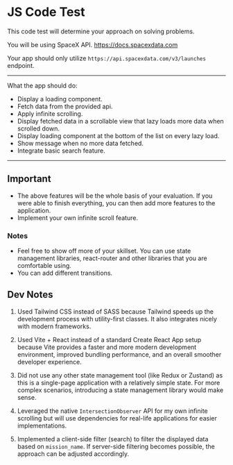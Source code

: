 # JS Code Test

This code test will determine your approach on solving problems.

You will be using SpaceX API. <https://docs.spacexdata.com>

Your app should only utilize `https://api.spacexdata.com/v3/launches` endpoint.

---

What the app should do:

- Display a loading component.
- Fetch data from the provided api.
- Apply infinite scrolling.
- Display fetched data in a scrollable view that lazy loads more data when scrolled down.
- Display loading component at the bottom of the list on every lazy load.
- Show message when no more data fetched.
- Integrate basic search feature.

---

## Important

- The above features will be the whole basis of your evaluation. If you were able to finish everything, you can then add more features to the application.
- Implement your own infinite scroll feature.

### Notes

- Feel free to show off more of your skillset. You can use state management libraries, react-router and other libraries that you are comfortable using.
- You can add different transitions.

## Dev Notes

1. Used Tailwind CSS instead of SASS because Tailwind speeds up the development process with utility-first classes. It also integrates nicely with modern frameworks.

2. Used Vite + React instead of a standard Create React App setup because Vite provides a faster and more modern development environment, improved bundling performance, and an overall smoother developer experience.

3. Did not use any other state management tool (like Redux or Zustand) as this is a single-page application with a relatively simple state. For more complex scenarios, introducing a state management library would make sense.

4. Leveraged the native `IntersectionObserver` API for my own infinite scrolling but will use dependencies for real-life applications for easier implementations.

5. Implemented a client-side filter (search) to filter the displayed data based on `mission_name`. If server-side filtering becomes possible, the approach can be adjusted accordingly.
